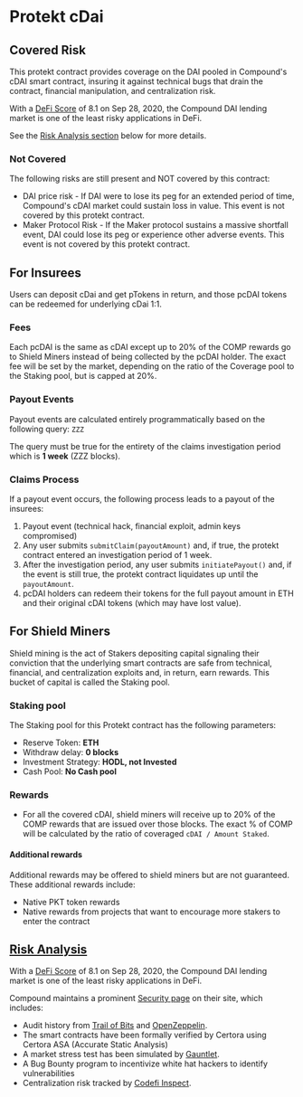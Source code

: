 # Protekt cDai
## Covered Risk
This protekt contract provides coverage on the DAI pooled in Compound's cDAI smart contract, insuring it against technical bugs that drain the contract, financial manipulation, and centralization risk.

With a [DeFi Score](https://app.defiscore.io/assets/dai) of 8.1 on Sep 28, 2020, the Compound DAI lending market is one of the least risky applications in DeFi.

See the [Risk Analysis section](#risk-analysis) below for more details.

### Not Covered
The following risks are still present and NOT covered by this contract:
* DAI price risk - If DAI were to lose its peg for an extended period of time, Compound's cDAI market could sustain loss in value. This event is not covered by this protekt contract.
* Maker Protocol Risk - If the Maker protocol sustains a massive shortfall event, DAI could lose its peg or experience other adverse events. This event is not covered by this protekt contract.

## For Insurees
Users can deposit cDai and get pTokens in return, and those pcDAI tokens can be redeemed for underlying cDai 1:1.

### Fees
Each pcDAI is the same as cDAI except up to 20% of the COMP rewards go to Shield Miners instead of being collected by the pcDAI holder. The exact fee will be set by the market, depending on the ratio of the Coverage pool to the Staking pool, but is capped at 20%.

### Payout Events
Payout events are calculated entirely programmatically based on the following query:
`ZZZ`

The query must be true for the entirety of the claims investigation period which is **1 week** (ZZZ blocks).

### Claims Process
If a payout event occurs, the following process leads to a payout of the insurees:
1. Payout event (technical hack, financial exploit, admin keys compromised)
2. Any user submits `submitClaim(payoutAmount)` and, if true, the protekt contract entered an investigation period of 1 week.
3. After the investigation period, any user submits `initiatePayout()` and, if the event is still true, the protekt contract liquidates up until the `payoutAmount`.
4. pcDAI holders can redeem their tokens for the full payout amount in ETH and their original cDAI tokens (which may have lost value).

## For Shield Miners
Shield mining is the act of Stakers depositing capital signaling their conviction that the underlying smart contracts are safe from technical, financial, and centralization exploits and, in return, earn rewards. This bucket of capital is called the Staking pool.

### Staking pool
The Staking pool for this Protekt contract has the following parameters:
* Reserve Token: **ETH**
* Withdraw delay: **0 blocks**
* Investment Strategy: **HODL, not Invested**
* Cash Pool: **No Cash pool**

### Rewards
* For all the covered cDAI, shield miners will receive up to 20% of the COMP rewards that are issued over those blocks. The exact % of COMP will be calculated by the ratio of coveraged `cDAI / Amount Staked`.

#### Additional rewards
Additional rewards may be offered to shield miners but are not guaranteed. These additional rewards include:
* Native PKT token rewards
* Native rewards from projects that want to encourage more stakers to enter the contract

## [Risk Analysis](#risk-analysis)
With a [DeFi Score](https://app.defiscore.io/assets/dai) of 8.1 on Sep 28, 2020, the Compound DAI lending market is one of the least risky applications in DeFi.

Compound maintains a prominent [Security page](https://compound.finance/docs/security) on their site, which includes:
* Audit history from [Trail of Bits](https://www.trailofbits.com/) and [OpenZeppelin](https://openzeppelin.com/).
* The smart contracts have been formally verified by Certora using Certora ASA (Accurate Static Analysis)
* A market stress test has been simulated by [Gauntlet](https://gauntlet.network/).
* A Bug Bounty program to incentivize white hat hackers to identify vulnerabilities
* Centralization risk tracked by [Codefi Inspect](https://inspect.codefi.network/).
